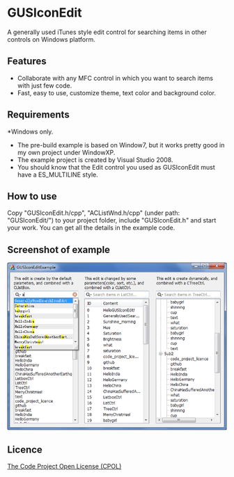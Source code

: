 # GUSIconEdit

A generally used iTunes style edit control for searching items in other controls on Windows platform.

## Features

* Collaborate with any MFC control in which you want to search items with just few code.
* Fast, easy to use, customize theme, text color and background color.

## Requirements

*Windows only.
* The pre-build example is based on Window7, but it works pretty good in my own project under WindowXP.
* The example project is created by Visual Studio 2008.
* You should know that the Edit control you used as GUSIconEdit must have a ES_MULTILINE style.

## How to use

Copy "GUSIconEdit.h/cpp", "ACListWnd.h/cpp" (under path: "GUSIconEdit/") to your project folder, 
include "GUSIconEdit.h" and start your work. You can get all the details in the example code.

## Screenshot of example

![Screenshot of example](https://github.com/yaukeywang/GUSIconEdit/raw/master/Example/GUSIconEditExample.png)

## Licence
[The Code Project Open License (CPOL)](http://www.codeproject.com/info/cpol10.aspx)
